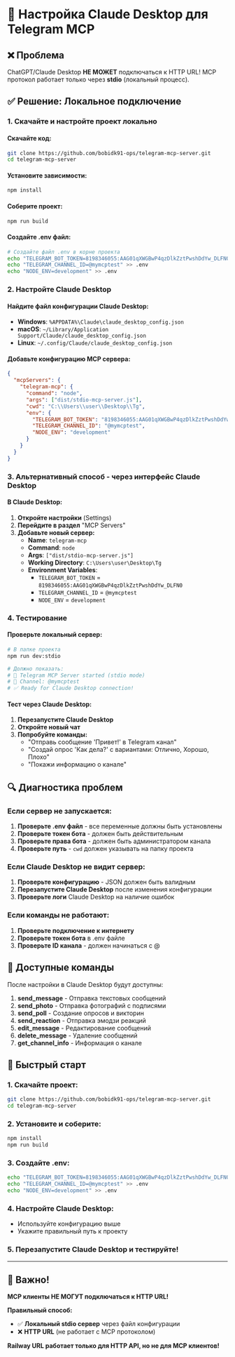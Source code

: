 # 🔧 Настройка Claude Desktop для Telegram MCP

## ❌ Проблема
ChatGPT/Claude Desktop **НЕ МОЖЕТ** подключаться к HTTP URL! MCP протокол работает только через **stdio** (локальный процесс).

## ✅ Решение: Локальное подключение

### 1. Скачайте и настройте проект локально

#### **Скачайте код:**
```bash
git clone https://github.com/bobidk91-ops/telegram-mcp-server.git
cd telegram-mcp-server
```

#### **Установите зависимости:**
```bash
npm install
```

#### **Соберите проект:**
```bash
npm run build
```

#### **Создайте .env файл:**
```bash
# Создайте файл .env в корне проекта
echo "TELEGRAM_BOT_TOKEN=8198346055:AAG01qXWGBwP4qzDlkZztPwshDdYw_DLFN0" > .env
echo "TELEGRAM_CHANNEL_ID=@mymcptest" >> .env
echo "NODE_ENV=development" >> .env
```

### 2. Настройте Claude Desktop

#### **Найдите файл конфигурации Claude Desktop:**
- **Windows**: `%APPDATA%\Claude\claude_desktop_config.json`
- **macOS**: `~/Library/Application Support/Claude/claude_desktop_config.json`
- **Linux**: `~/.config/Claude/claude_desktop_config.json`

#### **Добавьте конфигурацию MCP сервера:**
```json
{
  "mcpServers": {
    "telegram-mcp": {
      "command": "node",
      "args": ["dist/stdio-mcp-server.js"],
      "cwd": "C:\\Users\\user\\Desktop\\Tg",
      "env": {
        "TELEGRAM_BOT_TOKEN": "8198346055:AAG01qXWGBwP4qzDlkZztPwshDdYw_DLFN0",
        "TELEGRAM_CHANNEL_ID": "@mymcptest",
        "NODE_ENV": "development"
      }
    }
  }
}
```

### 3. Альтернативный способ - через интерфейс Claude Desktop

#### **В Claude Desktop:**
1. **Откройте настройки** (Settings)
2. **Перейдите в раздел** "MCP Servers"
3. **Добавьте новый сервер:**
   - **Name**: `telegram-mcp`
   - **Command**: `node`
   - **Args**: `["dist/stdio-mcp-server.js"]`
   - **Working Directory**: `C:\Users\user\Desktop\Tg`
   - **Environment Variables**:
     - `TELEGRAM_BOT_TOKEN` = `8198346055:AAG01qXWGBwP4qzDlkZztPwshDdYw_DLFN0`
     - `TELEGRAM_CHANNEL_ID` = `@mymcptest`
     - `NODE_ENV` = `development`

### 4. Тестирование

#### **Проверьте локальный сервер:**
```bash
# В папке проекта
npm run dev:stdio

# Должно показать:
# 🚀 Telegram MCP Server started (stdio mode)
# 📱 Channel: @mymcptest
# ✅ Ready for Claude Desktop connection!
```

#### **Тест через Claude Desktop:**
1. **Перезапустите Claude Desktop**
2. **Откройте новый чат**
3. **Попробуйте команды:**
   - "Отправь сообщение 'Привет!' в Telegram канал"
   - "Создай опрос 'Как дела?' с вариантами: Отлично, Хорошо, Плохо"
   - "Покажи информацию о канале"

## 🔍 Диагностика проблем

### Если сервер не запускается:
1. **Проверьте .env файл** - все переменные должны быть установлены
2. **Проверьте токен бота** - должен быть действительным
3. **Проверьте права бота** - должен быть администратором канала
4. **Проверьте путь** - `cwd` должен указывать на папку проекта

### Если Claude Desktop не видит сервер:
1. **Проверьте конфигурацию** - JSON должен быть валидным
2. **Перезапустите Claude Desktop** после изменения конфигурации
3. **Проверьте логи** Claude Desktop на наличие ошибок

### Если команды не работают:
1. **Проверьте подключение к интернету**
2. **Проверьте токен бота** в .env файле
3. **Проверьте ID канала** - должен начинаться с @

## 📱 Доступные команды

После настройки в Claude Desktop будут доступны:

1. **send_message** - Отправка текстовых сообщений
2. **send_photo** - Отправка фотографий с подписями
3. **send_poll** - Создание опросов и викторин
4. **send_reaction** - Отправка эмодзи реакций
5. **edit_message** - Редактирование сообщений
6. **delete_message** - Удаление сообщений
7. **get_channel_info** - Информация о канале

## 🚀 Быстрый старт

### 1. Скачайте проект:
```bash
git clone https://github.com/bobidk91-ops/telegram-mcp-server.git
cd telegram-mcp-server
```

### 2. Установите и соберите:
```bash
npm install
npm run build
```

### 3. Создайте .env:
```bash
echo "TELEGRAM_BOT_TOKEN=8198346055:AAG01qXWGBwP4qzDlkZztPwshDdYw_DLFN0" > .env
echo "TELEGRAM_CHANNEL_ID=@mymcptest" >> .env
echo "NODE_ENV=development" >> .env
```

### 4. Настройте Claude Desktop:
- Используйте конфигурацию выше
- Укажите правильный путь к проекту

### 5. Перезапустите Claude Desktop и тестируйте!

---

## 🎯 Важно!

**MCP клиенты НЕ МОГУТ подключаться к HTTP URL!**

**Правильный способ:**
- ✅ **Локальный stdio сервер** через файл конфигурации
- ❌ **HTTP URL** (не работает с MCP протоколом)

**Railway URL работает только для HTTP API, но не для MCP клиентов!**
